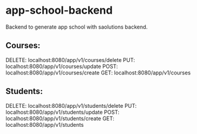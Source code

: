 # app-school-backend
Backend to generate app school with saolutions backend.

## Courses:

DELETE: localhost:8080/app/v1/courses/delete
PUT: localhost:8080/app/v1/courses/update
POST: localhost:8080/app/v1/courses/create
GET: localhost:8080/app/v1/courses


## Students:

DELETE: localhost:8080/app/v1/students/delete
PUT: localhost:8080/app/v1/students/update
POST: localhost:8080/app/v1/students/create
GET: localhost:8080/app/v1/students


